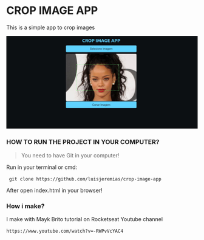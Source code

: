 # CROP IMAGE APP

This is a simple app to crop images 

![Img](https://github.com/luisjeremias/crop-image-app/blob/master/Capture.JPG)

### HOW TO RUN THE PROJECT IN YOUR COMPUTER?
> You need to have Git in your computer!

Run in your terminal or cmd:
```
 git clone https://github.com/luisjeremias/crop-image-app
```

After open index.html in your browser!

### How i make?

I make with Mayk Brito tutorial on Rocketseat Youtube channel
```
https://www.youtube.com/watch?v=-RWPvVcYAC4
```
